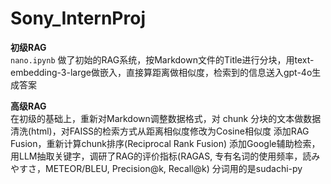# Sony_InternProj
**初级RAG**\
    `nano.ipynb`
    做了初始的RAG系统，按Markdown文件的Title进行分块，用text-embedding-3-large做嵌入，直接算距离做相似度，检索到的信息送入gpt-4o生成答案

**高级RAG**\
    在初级的基础上，重新对Markdown调整数据格式，对 chunk 分块的文本做数据清洗(html)，对FAISS的检索方式从距离相似度修改为Cosine相似度
    添加RAG Fusion，重新计算chunk排序(Reciprocal Rank Fusion)
    添加Google辅助检索，用LLM抽取关键字，调研了RAG的评价指标(RAGAS, 专有名词的使用频率，読みやすさ，METEOR/BLEU, Precision@k, Recall@k)
    分词用的是sudachi-py

